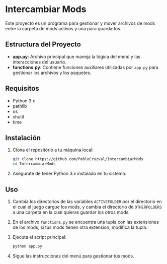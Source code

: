 # Intercambiar Mods

Este proyecto es un programa para gestionar y mover archivos de mods entre la carpeta de mods activos y una para guardarlos.

## Estructura del Proyecto

- **app.py**: Archivo principal que maneja la lógica del menú y las interacciones del usuario.
- **functions.py**: Contiene funciones auxiliares utilizadas por `app.py` para gestionar los archivos y los paquetes.

## Requisitos

- Python 3.x
- pathlib
- os
- shutil
- time

## Instalación

1. Clona el repositorio a tu máquina local:

   ```bash
   git clone https://github.com/PabloCruzval/IntercambiarMods
   cd IntercambiarMods
   ```

2. Asegúrate de tener Python 3.x instalado en tu sistema.

## Uso

1. Cambia los directorios de las variables `ACTIVEFOLDER` por el directorio en el cual el juego cargue los mods, y cambia el directorio de `OTHERFOLDERS` a una carpeta en la cual quieras guardar los otros mods.

2. En el archivo `functions.py` se encuentra una tupla con las extensiones de los mods, si tus mods tienen otra extension, modifica la tupla.

3. Ejecuta el script principal:

   ```bash
   python app.py
   ```

4. Sigue las instrucciones del menú para gestionar tus mods.
